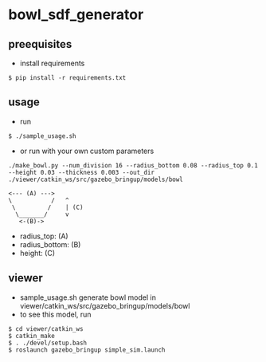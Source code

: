 # bowl_sdf_generator

## preequisites
- install requirements
```
$ pip install -r requirements.txt
```

## usage
- run
```
$ ./sample_usage.sh
```

- or run with your own custom parameters
```
./make_bowl.py --num_division 16 --radius_bottom 0.08 --radius_top 0.1 --height 0.03 --thickness 0.003 --out_dir ./viewer/catkin_ws/src/gazebo_bringup/models/bowl
```

```
<--- (A) --->   
\           /   ^
 \         /    | (C)
  \_______/     v
   <-(B)->
```

- radius_top: (A)
- radius_bottom: (B)
- height: (C)

## viewer
- sample_usage.sh generate bowl model in viewer/catkin_ws/src/gazebo_bringup/models/bowl
- to see this model, run
```
$ cd viewer/catkin_ws
$ catkin_make
$ . ./devel/setup.bash
$ roslaunch gazebo_bringup simple_sim.launch
```
